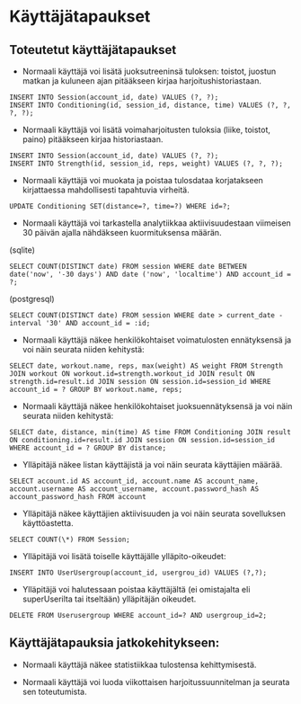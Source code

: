 # Käyttäjätapaukset

## Toteutetut käyttäjätapaukset

* Normaali käyttäjä voi lisätä juoksutreeninsä tuloksen: toistot, juostun matkan ja kuluneen ajan pitääkseen kirjaa harjoitushistoriastaan.
```
INSERT INTO Session(account_id, date) VALUES (?, ?);
INSERT INTO Conditioning(id, session_id, distance, time) VALUES (?, ?, ?, ?);
```

* Normaali käyttäjä voi lisätä voimaharjoitusten tuloksia (liike, toistot, paino) pitääkseen kirjaa historiastaan.
```
INSERT INTO Session(account_id, date) VALUES (?, ?);
INSERT INTO Strength(id, session_id, reps, weight) VALUES (?, ?, ?);
```

* Normaali käyttäjä voi muokata ja poistaa tulosdataa korjatakseen kirjattaessa mahdollisesti tapahtuvia virheitä.
```
UPDATE Conditioning SET(distance=?, time=?) WHERE id=?;
```
* Normaali käyttäjä voi tarkastella analytiikkaa aktiivisuudestaan viimeisen 30 päivän ajalla nähdäkseen kuormituksensa määrän.

(sqlite)
```
SELECT COUNT(DISTINCT date) FROM session WHERE date BETWEEN date('now', '-30 days') AND date ('now', 'localtime') AND account_id = ?; 
```
(postgresql)
```
SELECT COUNT(DISTINCT date) FROM session WHERE date > current_date - interval '30' AND account_id = :id;
```
* Normaali käyttäjä näkee henkilökohtaiset voimatulosten ennätyksensä ja voi näin seurata niiden kehitystä:
```
SELECT date, workout.name, reps, max(weight) AS weight FROM Strength JOIN workout ON workout.id=strength.workout_id JOIN result ON strength.id=result.id JOIN session ON session.id=session_id WHERE account_id = ? GROUP BY workout.name, reps;
```
* Normaali käyttäjä näkee henkilökohtaiset juoksuennätyksensä ja voi näin seurata niiden kehitystä:
```
SELECT date, distance, min(time) AS time FROM Conditioning JOIN result ON conditioning.id=result.id JOIN session ON session.id=session_id WHERE account_id = ? GROUP BY distance;
```
* Ylläpitäjä näkee listan käyttäjistä ja voi näin seurata käyttäjien määrää.
```
SELECT account.id AS account_id, account.name AS account_name, account.username AS account_username, account.password_hash AS account_password_hash FROM account
```
* Ylläpitäjä näkee käyttäjien aktiivisuuden ja voi näin seurata sovelluksen käyttöastetta.
```
SELECT COUNT(\*) FROM Session;
```
* Ylläpitäjä voi lisätä toiselle käyttäjälle ylläpito-oikeudet:
```
INSERT INTO UserUsergroup(account_id, usergrou_id) VALUES (?,?);
```

* Ylläpitäjä voi halutessaan poistaa käyttäjältä (ei omistajalta eli superUserilta tai itseltään) ylläpitäjän oikeudet.
```
DELETE FROM Userusergroup WHERE account_id=? AND usergroup_id=2;
```
## Käyttäjätapauksia jatkokehitykseen:

* Normaali käyttäjä näkee statistiikkaa tulostensa kehittymisestä.

* Normaali käyttäjä voi luoda viikottaisen harjoitussuunnitelman ja seurata sen toteutumista.
